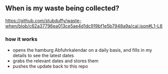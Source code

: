 ## When is my waste being collected?
  https://github.com/stubduffy/waste-when/blob/c62a37796ea013ce5ae4d1dc919bf1e5b7948a9a/cal.json#L1-L6
  
  ### how it works
  - opens the hamburg Abfuhrkalendar on a daily basis, and fills in my details to see the latest dates
  - grabs the relevant dates and stores them
  - pushes the update back to this repo
  
